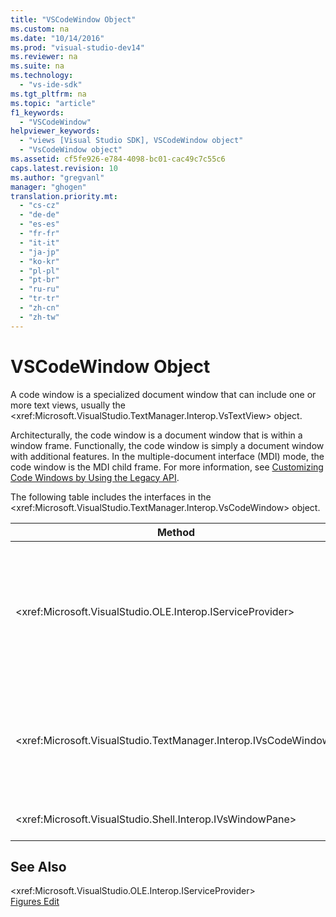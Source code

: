 ```yaml
---
title: "VSCodeWindow Object"
ms.custom: na
ms.date: "10/14/2016"
ms.prod: "visual-studio-dev14"
ms.reviewer: na
ms.suite: na
ms.technology: 
  - "vs-ide-sdk"
ms.tgt_pltfrm: na
ms.topic: "article"
f1_keywords: 
  - "VSCodeWindow"
helpviewer_keywords: 
  - "views [Visual Studio SDK], VSCodeWindow object"
  - "VsCodeWindow object"
ms.assetid: cf5fe926-e784-4098-bc01-cac49c7c55c6
caps.latest.revision: 10
ms.author: "gregvanl"
manager: "ghogen"
translation.priority.mt: 
  - "cs-cz"
  - "de-de"
  - "es-es"
  - "fr-fr"
  - "it-it"
  - "ja-jp"
  - "ko-kr"
  - "pl-pl"
  - "pt-br"
  - "ru-ru"
  - "tr-tr"
  - "zh-cn"
  - "zh-tw"
---
```

# VSCodeWindow Object
A code window is a specialized document window that can include one or more text views, usually the \<xref:Microsoft.VisualStudio.TextManager.Interop.VsTextView> object.  
  
 Architecturally, the code window is a document window that is within a window frame. Functionally, the code window is simply a document window with additional features. In the multiple-document interface (MDI) mode, the code window is the MDI child frame. For more information, see [Customizing Code Windows by Using the Legacy API](../extensibility/customizing-code-windows-by-using-the-legacy-api.md).  
  
 The following table includes the interfaces in the \<xref:Microsoft.VisualStudio.TextManager.Interop.VsCodeWindow> object.  
  
|Method|Description|  
|------------|-----------------|  
|\<xref:Microsoft.VisualStudio.OLE.Interop.IServiceProvider>|Provides a generic access mechanism to locate a service that a globally unique identifier (GUID) identifies.|  
|\<xref:Microsoft.VisualStudio.TextManager.Interop.IVsCodeWindow>|Represents a multiple document interface (MDI) child containing one or more code views.|  
|\<xref:Microsoft.VisualStudio.Shell.Interop.IVsWindowPane>|Fills a window frame.|  
  
## See Also  
 \<xref:Microsoft.VisualStudio.OLE.Interop.IServiceProvider>   
 [Figures Edit](assetId:///f08872bd-fd9c-4e36-8cf2-a2a2622ef986)